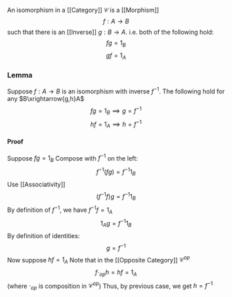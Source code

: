 An isomorphism in a [[Category]] $\mathcal{C}$ is a [[Morphism]]
$$
f:A\to B
$$
such that there is an [[Inverse]] $g:B\to A$.
i.e. both of the following hold:
$$
fg=1_{B}
$$
$$
gf=1_{A}
$$
### Lemma
Suppose $f:A\to B$ is an isomorphism with inverse $f^{-1}$.
The following hold for any $B\xrightarrow{g,h}A$
$$
fg=1_{B}\implies g=f^{-1}
$$
$$
hf=1_{A} \implies h=f^{-1}
$$
#### Proof
Suppose $fg=1_{B}$
Compose with $f^{-1}$ on the left:
$$
f^{-1}(fg)=f^{-1}1_{B}
$$
Use [[Associativity]]
$$
(f^{-1}f)g=f^{-1}1_{B}
$$
By definition of $f^{-1}$, we have $f^{-1}f=1_{A}$
$$
1_{A}g=f^{-1}1_{B}
$$
By definition of identities:
$$
g=f^{-1}
$$
Now suppose $hf=1_{A}$
Note that in the [[Opposite Category]] $\mathcal{C}^{op}$
$$
f\cdot_{op}h=hf=1_{A}
$$
(where $\cdot_{op}$ is composition in $\mathcal{C}^{op}$)
Thus, by previous case, we get $h=f^{-1}$
